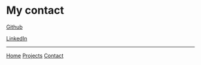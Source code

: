 # My contact

[Github](https://github.com/TommieTKY)

[LinkedIn](https://www.linkedin.com/in/tommie-tong-89a4a7211/)

---

[Home](index)
[Projects](projects)
[Contact]()
